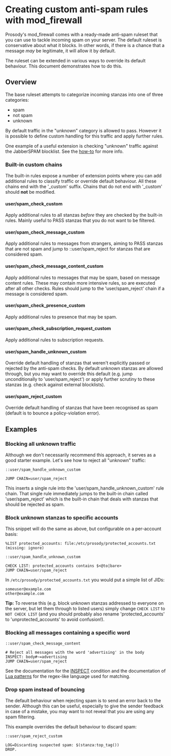 # Creating custom anti-spam rules with mod_firewall

Prosody's mod_firewall comes with a ready-made anti-spam ruleset that you can
use to tackle incoming spam on your server. The default ruleset is conservative
about what it blocks. In other words, if there is a chance that a message *may*
be legitimate, it will allow it by default.

The ruleset can be extended in various ways to override its
default behaviour. This document demonstrates how to do this.

## Overview

The base ruleset attempts to categorize incoming stanzas into one of three categories:

- spam
- not spam
- unknown

By default traffic in the "unknown" category is allowed to pass. However it is possible
to define custom handling for this traffic and apply further rules.

One example of a useful extension is checking "unknown" traffic against
the JabberSPAM blocklist. See the [how-to](firewall-blacklist.md) for
more info.

### Built-in custom chains

The built-in rules expose a number of extension points where you can add additional
rules to classify traffic or override default behaviour. All these chains end with
the '_custom' suffix. Chains that do not end with '_custom' should **not** be modified.

#### user/spam_check_custom

Apply additional rules to all stanzas *before* they are checked by the built-in rules.
Mainly useful to PASS stanzas that you do not want to be filtered.

#### user/spam_check_message_custom

Apply additional rules to messages from strangers, aiming to PASS stanzas that are not
spam and jump to ::user/spam_reject for stanzas that are considered spam.

#### user/spam_check_message_content_custom

Apply additional rules to messages that may be spam, based on message content rules.
These may contain more intensive rules, so are executed after all other checks. Rules
should jump to the 'user/spam_reject' chain if a message is considered spam.

#### user/spam_check_presence_custom

Apply additional rules to presence that may be spam.

#### user/spam_check_subscription_request_custom

Apply additional rules to subscription requests.

#### user/spam_handle_unknown_custom

Override default handling of stanzas that weren't explicitly passed or rejected by the
anti-spam checks. By default unknown stanzas are allowed through, but you may want to
override this default (e.g. jump unconditionally to 'user/spam_reject') or apply further
scrutiny to these stanzas (e.g. check against external blocklists).

#### user/spam_reject_custom

Override default handling of stanzas that have been recognised as spam (default is to bounce
a policy-violation error). 

## Examples

### Blocking all unknown traffic

Although we don't necessarily recommend this approach, it serves as
a good starter example. Let's see how to reject all "unknown" traffic:

```
::user/spam_handle_unknown_custom

JUMP CHAIN=user/spam_reject
```

This inserts a single rule into the 'user/spam_handle_unknown_custom' rule chain. That single
rule immediately jumps to the built-in chain called 'user/spam_reject' which is the built-in chain
that deals with stanzas that should be rejected as spam.

### Block unknown stanzas to specific accounts

This snippet will do the same as above, but configurable on a per-account basis:

```
%LIST protected_accounts: file:/etc/prosody/protected_accounts.txt (missing: ignore)

::user/spam_handle_unknown_custom

CHECK LIST: protected_accounts contains $<@to|bare>
JUMP CHAIN=user/spam_reject
```

In `/etc/prosody/protected_accounts.txt` you would put a simple list of JIDs:

```
someuser@example.com
other@example.com
```

**Tip:** To reverse this (e.g. block unknown stanzas addressed to everyone on
the server, but let them through to listed users) simply change `CHECK LIST`
to `NOT CHECK LIST` (and you should probably also rename 'protected_accounts' to
'unprotected_accounts' to avoid confusion!).

### Blocking all messages containing a specific word

```
::user/spam_check_message_content

# Reject all messages with the word 'advertising' in the body
INSPECT: body#~=advertising
JUMP CHAIN=user/spam_reject
```

See the documentation for the [INSPECT](https://modules.prosody.im/mod_firewall#inspect) condition
and the documentation of [Lua patterns](https://www.lua.org/manual/5.2/manual.html#6.4.1) for the
regex-like language used for matching.

### Drop spam instead of bouncing

The default behaviour when rejecting spam is to send an error back to the sender. Although
this can be useful, especially to give the sender feedback in case of a mistake, you may want
to not reveal that you are using any spam filtering.

This example overrides the default behaviour to discard spam:

```
::user/spam_reject_custom

LOG=Discarding suspected spam: $(stanza:top_tag())
DROP.
```


